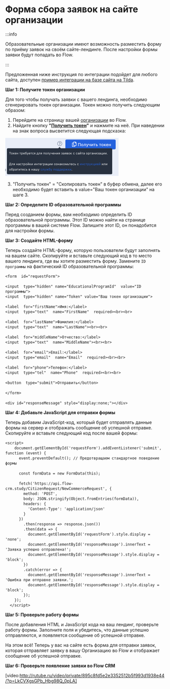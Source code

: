 # Форма сбора заявок на сайте организации

:::info

Образовательные организации имеют возможность разместить форму по приёму заявок на своём сайте-лендинге.  После настройки формы заявки будут попадать во  Flow.

:::

Предложенная ниже инструкция по интеграции подойдет для любого сайта, доступен [пример интеграции на базе сайта на Tilda](forma-sbora-zayavok-na-primere-tilda.md).

**Шаг 1: Получите токен организации**

Для того чтобы получать заявки с вашего лендинга, необходимо сгенерировать токен организации. Токен можно получить следующим образом:

1. Перейдите на страницу вашей [организации](../) во Flow.
2. Найдите кнопку **"**[**Получить токен**](./)**"** и нажмите на неё. При наведении на знак вопроса высветится следующая подсказка:

![](<../../.gitbook/assets/image (29).png>)

3. "Получить токен" = "Скопировать токен" в буфер обмена,  далее его необходимо будет вставить в value="Ваш токен организации" на шаге 3.

**Шаг 2: Определите ID образовательной программы**

Перед созданием формы, вам необходимо определить ID образовательной программы. Этот ID можно найти на странице программы в вашей системе Flow. Запишите этот ID, он понадобится для настройки формы.

**Шаг 3: Создайте HTML-форму**

Теперь создайте HTML-форму, которую пользователи будут заполнять на вашем сайте. Скопируйте и вставьте следующий код в то место вашего лендинга, где вы хотите разместить форму. Замените `ID программы` на фактический ID образовательной программы:

```
<form  id="requestForm">

<input  type="hidden" name="EducationalProgramId"  value="ID программы">
<input  type="hidden" name="Token" value="Ваш токен организации">

<label  for="firstName">Имя:</label>
<input  type="text"  name="FirstName"  required><br><br>

<label  for="lastName">Фамилия:</label>
<input  type="text"  name="LastName"><br><br>

<label  for="middleName">Отчество:</label>
<input  type="text"  name="MiddleName"><br><br>

<label  for="email">Email:</label>
<input  type="email"  name="Email"  required><br><br>

<label  for="phone">Телефон:</label>
<input  type="tel"  name="Phone"  required><br><br>

<button  type="submit">Отправить</button>

</form>

<div id="responseMessage" style="display:none;"></div>
```

**Шаг 4: Добавьте JavaScript для отправки формы**

Теперь добавим JavaScript-код, который будет отправлять данные формы на сервер и отображать сообщение об успешной отправке. Скопируйте и вставьте следующий код после вашей формы:

```
<script>
    document.getElementById('requestForm').addEventListener('submit', function (event) {
      event.preventDefault(); // Предотвращаем стандартное поведение формы

      const formData = new FormData(this);

      fetch('https://api.flow-crm.study/CitizenRequest/NewCommerceRequest', {
        method: 'POST',
        body: JSON.stringify(Object.fromEntries(formData)),
        headers: {
          'Content-Type': 'application/json'
        }
      })
        .then(response => response.json())
        .then(data => {
          document.getElementById('requestForm').style.display = 'none';
          document.getElementById('responseMessage').innerText = 'Заявка успешно отправлена!';
          document.getElementById('responseMessage').style.display = 'block';
        })
        .catch(error => {
          document.getElementById('responseMessage').innerText = 'Ошибка при отправке заявки.';
          document.getElementById('responseMessage').style.display = 'block';
        });
    });
  </script>
```

**Шаг 5: Проверьте работу формы**

После добавления HTML и JavaScript кода на ваш лендинг, проверьте работу формы. Заполните поля и убедитесь, что данные успешно отправляются, и появляется сообщение об успешной отправке.

На этом всё! Теперь у вас на сайте есть форма для отправки заявок, которая отправляет заявку в вашу Организацию во Flow и отображает сообщение об успешной отправке.

**Шаг 6: Проверьте появление заявки во Flow CRM**

[video:http://rutube.ru/video/private/895c8fd5e2e3352512b5f993d1938e44/?p=LkCVXgsGPb_Hbg98Q_0pLA]
